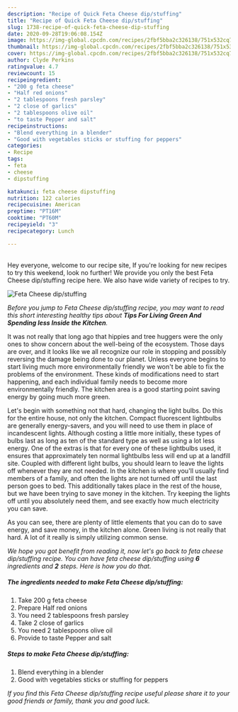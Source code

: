 ```yaml
---
description: "Recipe of Quick Feta Cheese dip/stuffing"
title: "Recipe of Quick Feta Cheese dip/stuffing"
slug: 1738-recipe-of-quick-feta-cheese-dip-stuffing
date: 2020-09-28T19:06:08.154Z
image: https://img-global.cpcdn.com/recipes/2fbf5bba2c326138/751x532cq70/feta-cheese-dipstuffing-recipe-main-photo.jpg
thumbnail: https://img-global.cpcdn.com/recipes/2fbf5bba2c326138/751x532cq70/feta-cheese-dipstuffing-recipe-main-photo.jpg
cover: https://img-global.cpcdn.com/recipes/2fbf5bba2c326138/751x532cq70/feta-cheese-dipstuffing-recipe-main-photo.jpg
author: Clyde Perkins
ratingvalue: 4.7
reviewcount: 15
recipeingredient:
- "200 g feta cheese"
- "Half red onions"
- "2 tablespoons fresh parsley"
- "2 close of garlics"
- "2 tablespoons olive oil"
- "to taste Pepper and salt"
recipeinstructions:
- "Blend everything in a blender"
- "Good with vegetables sticks or stuffing for peppers"
categories:
- Recipe
tags:
- feta
- cheese
- dipstuffing

katakunci: feta cheese dipstuffing 
nutrition: 122 calories
recipecuisine: American
preptime: "PT16M"
cooktime: "PT60M"
recipeyield: "3"
recipecategory: Lunch

---
```

<br>
Hey everyone, welcome to our recipe site, If you're looking for new recipes to try this weekend, look no further! We provide you only the best Feta Cheese dip/stuffing recipe here. We also have wide variety of recipes to try.
<br>


![Feta Cheese dip/stuffing](https://img-global.cpcdn.com/recipes/2fbf5bba2c326138/751x532cq70/feta-cheese-dipstuffing-recipe-main-photo.jpg)

<i>Before you jump to Feta Cheese dip/stuffing recipe, you may want to read this short interesting healthy tips about 
<strong>Tips For Living Green And Spending less Inside the Kitchen</strong>.</i>
</br>

It was not really that long ago that hippies and tree huggers were the only ones to show concern about the well-being of the ecosystem. Those days are over, and it looks like we all recognize our role in stopping and possibly reversing the damage being done to our planet. Unless everyone begins to start living much more environmentally friendly we won't be able to fix the problems of the environment. These kinds of modifications need to start happening, and each individual family needs to become more environmentally friendly. The kitchen area is a good starting point saving energy by going much more green.

Let's begin with something not that hard, changing the light bulbs. Do this for the entire house, not only the kitchen. Compact fluorescent lightbulbs are generally energy-savers, and you will need to use them in place of incandescent lights. Although costing a little more initially, these types of bulbs last as long as ten of the standard type as well as using a lot less energy. One of the extras is that for every one of these lightbulbs used, it ensures that approximately ten normal lightbulbs less will end up at a landfill site. Coupled with different light bulbs, you should learn to leave the lights off whenever they are not needed. In the kitchen is where you'll usually find members of a family, and often the lights are not turned off until the last person goes to bed. This additionally takes place in the rest of the house, but we have been trying to save money in the kitchen. Try keeping the lights off until you absolutely need them, and see exactly how much electricity you can save.

As you can see, there are plenty of little elements that you can do to save energy, and save money, in the kitchen alone. Green living is not really that hard. A lot of it really is simply utilizing common sense.


<i>We hope you got benefit from reading it, now let's go back to feta cheese dip/stuffing recipe. You can have feta cheese dip/stuffing using <strong>6</strong> ingredients and <strong>2</strong> steps. Here is how you do that.
</i>

##### The ingredients needed to make Feta Cheese dip/stuffing:

1. Take 200 g feta cheese
1. Prepare Half red onions
1. You need 2 tablespoons fresh parsley
1. Take 2 close of garlics
1. You need 2 tablespoons olive oil
1. Provide to taste Pepper and salt


##### Steps to make Feta Cheese dip/stuffing:

1. Blend everything in a blender
1. Good with vegetables sticks or stuffing for peppers


<i>If you find this Feta Cheese dip/stuffing recipe useful please share it to your good friends or family, thank you and good luck.</i>
